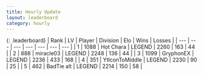 ```yaml
---
title: Hourly Update
layout: leaderboard
category: hourly
---
```


{: .leaderboard}
| Rank | LV | Player | Division | Elo | Wins | Losses |
| --- | --- | --- | --- | --- | --- | --- |
| <span data-change="0">1</span> | 1088 | <span title="ID: 417840">Hot Chara</span> | LEGEND | <span data-change="0">2260</span> | <span data-change="0">163</span> | <span data-change="0">44</span> |
| <span data-change="0">2</span> | 888 | <span title="ID: 416373">miracle03</span> | LEGEND | <span data-change="0">2248</span> | <span data-change="0">136</span> | <span data-change="0">44</span> |
| <span data-change="1">3</span> | 1099 | <span title="ID: 315148">GryphonEX</span> | LEGEND | <span data-change="18">2236</span> | <span data-change="7">433</span> | <span data-change="1">168</span> |
| <span data-change="-1">4</span> | 351 | <span title="ID: 108623">YtIconToMiddle</span> | LEGEND | <span data-change="0">2230</span> | <span data-change="0">90</span> | <span data-change="0">25</span> |
| <span data-change="0">5</span> | 462 | <span title="ID: 382502">BadTie alt</span> | LEGEND | <span data-change="0">2214</span> | <span data-change="0">150</span> | <span data-change="0">58</span> |